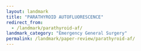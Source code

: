 ```yaml
---
layout: landmark
title: "PARATHYROID AUTOFLUORESCENCE"
redirect_from:
  - /landmark/parathyroid-af/
landmark_category: "Emergency General Surgery"
permalink: /landmark/paper-review/parathyroid-af/
---
```


<!-- Replace this with article content for PARATHYROID AUTOFLUORESCENCE -->

